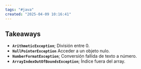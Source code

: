 ```yaml
---
tags: "#java"
created: "2025-04-09 10:16:41"
---
```

## **Takeaways**
- **`ArithmeticException`**; División entre 0.
- **`NullPointerException`** Acceder a un objeto nulo.
- **`NumberFormatException`**; Conversión fallida de texto a número.
- **`ArrayIndexOutOfBoundsException`**; Índice fuera del array.


